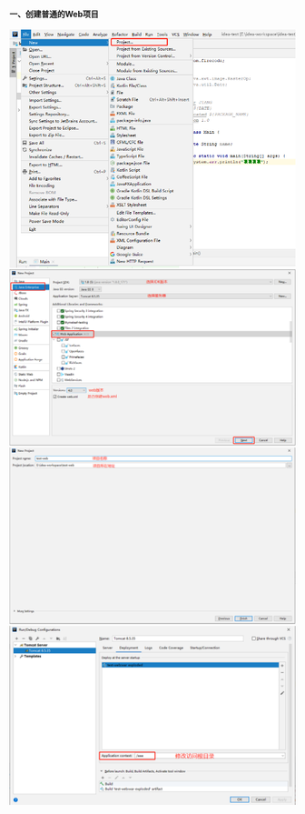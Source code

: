 #### 一、创建普通的Web项目
![image](https://github.com/firechiang/idea-test/blob/master/image/idea801.png)
![image](https://github.com/firechiang/idea-test/blob/master/image/idea802.png)
![image](https://github.com/firechiang/idea-test/blob/master/image/idea803.png)
![image](https://github.com/firechiang/idea-test/blob/master/image/idea804.png)